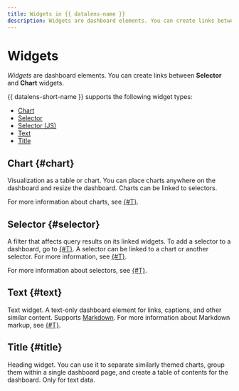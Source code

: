 ```yaml
---
title: Widgets in {{ datalens-name }}
description: Widgets are dashboard elements. You can create links between Selector and Chart widgets.
---
```


# Widgets

_Widgets_ are dashboard elements. You can create links between **Selector** and **Chart** widgets.

{{ datalens-short-name }} supports the following widget types:

* [Chart](#chart)
* [Selector](#selector)
* [Selector (JS)](#js-selector)
* [Text](#text)
* [Title](#title)

## Chart {#chart}

Visualization as a table or chart.
You can place charts anywhere on the dashboard and resize the dashboard.
Charts can be linked to selectors.

For more information about charts, see [{#T}](../concepts/chart/index.md).

## Selector {#selector}

A filter that affects query results on its linked widgets. To add a selector to a dashboard, go to [{#T}](../operations/dashboard/add-selector.md).
A selector can be linked to a chart or another selector. For more information, see [{#T}](./link.md).

For more information about selectors, see [{#T}](./selector.md).


## Text {#text}

Text widget. A text-only dashboard element for links, captions, and other similar content. Supports [Markdown](https://ru.wikipedia.org/wiki/Markdown).
For more information about Markdown markup, see [{#T}](./markdown.md).

## Title {#title}

Heading widget. You can use it to separate similarly themed charts, group them within a single dashboard page, and create a table of contents for the dashboard. Only for text data.
